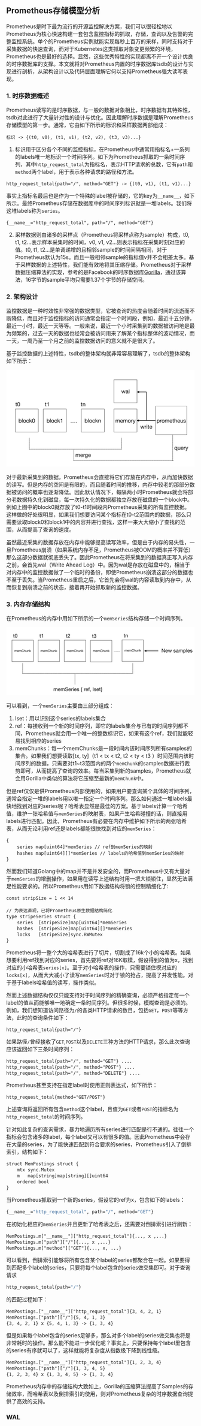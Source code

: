 ## Prometheus存储模型分析


Prometheus是时下最为流行的开源监控解决方案，我们可以很轻松地以Prometheus为核心快速构建一套包含监控指标的抓取，存储，查询以及告警的完整监控系统。单个的Prometheus实例就能实现每秒上百万的采样，同时支持对于采集数据的快速查询，而对于Kubernetes这类抓取对象变更频繁的环境，Prometheus也是最好的选择。显然，这些优秀特性的实现都离不开一个设计优良的时序数据库的支撑。本文就将对Prometheus内置的时序数据库tsdb的设计与实现进行剖析，从架构设计以及代码层面理解它何以支持Prometheus强大读写表现。

### 1. 时序数据概述

Prometheus读写的是时序数据，与一般的数据对象相比，时序数据有其特殊性，tsdb对此进行了大量针对性的设计与优化。因此理解时序数据是理解Prometheus存储模型的第一步。通常，它由如下所示的标识和采样数据两部组成：

```
标识 -> {(t0, v0), (t1, v1), (t2, v2), (t3, v3)...}
```

1. 标识用于区分各个不同的监控指标，在Prometheus中通常用指标名+一系列的labels唯一地标识一个时间序列。如下为Prometheus抓取的一条时间序列，其中`http_request_total`为指标名，表示HTTP请求的总数，它有`path`和`method`两个label，用于表示各种请求的路径和方法。

```
http_request_total{path="/", method="GET"} -> {(t0, v1), (t1, v1)...}
```
事实上指标名最后也是作为一个特殊的label被存储的，它的key为`__name__`，如下所示。最终Prometheus存储在数据库中的时间序列标识就是一堆labels。我们将这堆labels称为`series`。

```
{__name__="http_request_total", path="/", method="GET"}
```

2. 采样数据则由诸多的采样点（Prometheus将采样点称为sample）构成，t0, t1, t2...表示样本采集时的时间，v0, v1, v2...则表示指标在采集时刻对应的值。t0, t1, t2...是单调递增的且相邻sample的时间间隔相同，对于Prometheus默认为15s。而且一般相邻sample的指标值v并不会相差太多。基于采样数据的上述特性，我们能有效地将其压缩存储。Prometheus对于采样数据压缩算法的实现，参考的是Facebook的时序数据库[Gorilla](http://www.vldb.org/pvldb/vol8/p1816-teller.pdf)，通过该算法，16字节的sample平均只需要1.37个字节的存储空间。

### 2. 架构设计

监控数据是一种时效性非常强的数据类型，它被查询的热度会随着时间的流逝而不断降低，而且对于监控指标的访问通常会指定一个时间段，例如，最近十五分钟，最近一小时，最近一天等等。一般来说，最近一个小时采集到的数据被访问地是最为频繁的，过去一天的数据也经常会被访问用来了解某个指标整体的波动情况，而一天，一周乃至一个月之前的监控数据访问的意义就不是很大了。

基于监控数据的上述特性，tsdb的整体架构就非常容易理解了，tsdb的整体架构如下所示：

![arch](./pic/prometheusstorage/arch.jpg)

对于最新采集到的数据，Prometheus会直接将它们存放在内存中，从而加快数据的读写。但是内存的空间是有限的，而且随着时间的推移，内存中较老的那部分数据被访问的概率也逐渐降低。因此默认情况下，每隔两小时Prometheus就会将部分老数据持久化到磁盘，每一次持久化的数据都独立存放在磁盘的一个block中。例如上图中的block0就存放了t0-t1时间段内Prometheus采集的所有监控数据。这样做的好处很明显，如果我们想要访问某个指标在t0-t2范围内的数据，那么只需要读取block0和block1中的内容并进行查找，这样一来大大缩小了查找的范围，从而提高了查询的速度。

虽然最近采集的数据存放在内存中能够提高读写效率，但是由于内存的易失性，一旦Prometheus崩溃（如果系统内存不足，Prometheus被OOM的概率并不算低）那么这部分数据就彻底丢失了。因此Prometheus在将采集到的数据真正写入内存之前，会首先wal（Write Ahead Log）中。因为wal是存放在磁盘中的，相当于对内存中的监控数据做了一个临时的备份，即使Prometheus崩溃这部分的数据也不至于丢失。当Prometheus重启之后，它首先会将wal的内容读取到内存中，从而恢复到崩溃之前的状态，接着再开始抓取新的监控数据。

### 3. 内存存储结构

在Prometheus的内存中用如下所示的一个`memSeries`结构存储一个时间序列。

![memseries](./pic/prometheusstorage/memseries.jpg)

可以看到，一个`memSeries`主要由三部分组成：

1. lset：用以识别这个series的labels集合
2. ref：每接收到一个新的时间序列，即它的labels集合与已有的时间序列都不同，Prometheus就会用一个唯一的整数标识它，如果有这个ref，我们就能轻易找到相应的series
3. memChunks：每一个memChunks是一段时间内该时间序列所有samples的集合。如果我们想要读取[tx, ty]（t1 < tx < t2, t2 < ty < t3 ）时间范围内该时间序列的数据，只需要对t1~t3范围内的两个`memChunk`的samples数据进行裁剪即可，从而提高了查询的效率。每当采集到新的samples，Prometheus就会用Gorilla中类似的算法将它压缩至最新的`memChunk`中。

但是ref仅仅是供Prometheus内部使用的，如果用户要查询某个具体的时间序列，通常会指定一堆的labels用以唯一指定一个时间序列。那么如何通过一堆labels最快地找到对应的series呢？哈希表显然是最佳的方案。基于labels计算一个哈希值，维护一张哈希值与`memSeries`的映射表，如果产生哈希碰撞的话，则直接用labels进行匹配。因此，Prometheus有必要在内存中维护如下所示的两张哈希表，从而无论利用ref还是labels都能很快找到对应的`memSeries`：

```golang
{
	series map[uint64]*memSeries // ref到memSeries的映射
	hashes map[uint64][]*memSeries // labels的哈希值到memSeries的映射
}

```

然而我们知道Golang中的map并不是并发安全的，而Prometheus中又有大量对于`memSeries`的增删操作，如果用在读写上述结构时用一把大锁锁住，显然无法满足性能要求的。所以Prometheus用如下数据结构将锁的控制精细化了:

```golang
const stripSize = 1 << 14

// 为表达直观，已将Prometheus原生数据结构简化
type stripeSeries struct {
	series	[stripeSize]map[uint64]*memSeries
	hashes	[stripeSize]map[uint64][]*memSeries
	locks	[stripeSize]sync.RWMutex
}
```

Prometheus将一整个大的哈希表进行了切片，切割成了16k个小的哈希表。如果想要利用ref找到对应的series，首先要将ref对16K取模，假设得到的值为x，找到对应的小哈希表`series[x]`。至于对小哈希表的操作，只需要锁住模对应的`locks[x]`，从而大大减小了读写`memSeries`时对于锁的抢占，提高了并发性能。对于基于labels哈希值的读写，操作类似。

然而上述数据结构仅仅只能支持对于时间序列的精确查询，必须严格指定每一个label的值从而能够唯一地确定一条时间序列。但很多时候，模糊查询是必须的。例如，我们想知道访问路径为`/`的各类HTTP请求的数目，包括`GET`，`POST`等等方法，此时的查询条件如下：

```
http_request_total{path="/"}
```

如果路径`/`曾经接收了`GET`,`POST`以及`DELETE`三种方法的HTTP请求，那么此次查询应该返回如下三条时间序列：

```
http_request_total{path="/", method="GET"} ....
http_request_total{path="/", method="POST"} ....
http_request_total{path="/", method="DELETE"} ....
```

Prometheus甚至支持在指定label时使用正则表达式，如下所示：

```
http_request_total{method="GET/POST"}
```

上述查询将返回所有包含`method`这个label，且值为`GET`或者`POST`的指标名为`http_request_total`的时间序列。

针对如此复杂的查询需求，暴力地遍历所有series进行匹配是行不通的。往往一个指标会包含诸多的label，每个label又可以有很多的值。因此Prometheus中会存在大量的series，为了能快速匹配到符合要求的series，Prometheus引入了倒排索引，结构如下：

```golang 
struct MemPostings struct {
	mtx	sync.Mutex
	m	map[string]map[string][]uint64
	ordered	bool
}
```

当Prometheus抓取到一个新的series，假设它的ref为x，包含如下的labels：

```bash
{__name__="http_request_total", path="/", method="GET"}
```

在初始化相应的`memSeries`并且更新了哈希表之后，还需要对倒排索引进行刷新：

```golang
MemPostings.m["__name__"]["http_request_total"]{..., x ,...}
MemPostings.m["path"]["/"]{..., x ,...}
MemPostings.m["method"]["GET"]{..., x, ...}
```

可以看到，倒排索引能够将所有包含某个label的series都聚合在一起。如果要得到匹配多个label的series，只要将每个label包含的series做交集即可。对于查询请求

```bash
http_request_total{path="/"}
```

的匹配过程如下：

```
MemPostings.["__name__"]["http_request_total"]{3, 4, 2, 1}
MemPostings.["path"]["/"]{5, 4, 1, 3}
{3, 4, 2, 1} x {5, 4, 1, 3} -> {1, 3, 4}
```

但是如果每个label包含的series足够多，那么对多个label的series做交集也将是非常耗时的操作。那么能不能进一步优化呢？事实上，只要保持每个label里包含的series有序就可以了，这样就能将复杂度从指数级下降到线性级。

```
MemPostings.["__name__"]["http_request_total"]{1, 2, 3, 4}
MemPostings.["path"]["/"]{1, 3, 4, 5}
{1, 2, 3, 4} x {1, 3, 4, 5} -> {1, 3, 4}
```

Prometheus内存中的存储结构大致如上，Gorilla的压缩算法提高了Samples的存储效率，而哈希表以及倒排索引的使用，则对Prometheus复杂的时序数据查询提供了高效的支持。


### WAL

